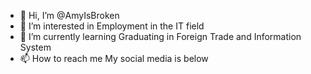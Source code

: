 - 👋 Hi, I’m @AmyIsBroken
- 👀 I’m interested in Employment in the IT field
- 🌱 I’m currently learning Graduating in Foreign Trade and Information System
- 📫 How to reach me My social media is below


<!---
AmyIsBroken/AmyIsBroken is a ✨ special ✨ repository because its `README.md` (this file) appears on your GitHub profile.
You can click the Preview link to take a look at your changes.
--->
